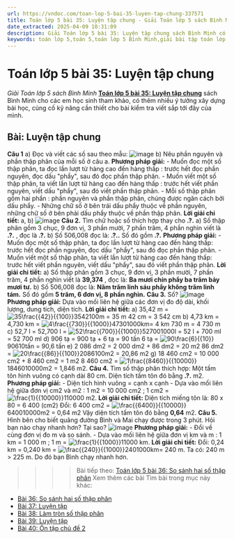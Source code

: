 ```yaml
---
url: https://vndoc.com/toan-lop-5-bai-35-luyen-tap-chung-337571
title: Toán lớp 5 bài 35: Luyện tập chung - Giải Toán lớp 5 sách Bình Minh - VnDoc.com
date_extracted: 2025-04-09 10:31:09
description: Giải Toán lớp 5 bài 35: Luyện tập chung sách Bình Minh có hướng dẫn giải chi tiết các câu hỏi trong SGK Toán lớp 5 Bình Minh.
keywords: toán lớp 5,toán 5,toán lớp 5 Bình Minh,giải bài tập toán lớp 5 Bình Minh,giải toán lớp 5 Bình Minh,toán lớp 5 sách Bình Minh,toán 5 Bình Minh,giải sách toán lớp 5 Bình Minh,Toán lớp 5 Bài 35 Luyện tập chung,giải toán 5 bài 35
---
```


# Toán lớp 5 bài 35: Luyện tập chung
 _Giải Toán lớp 5 sách Bình Minh_
[**Toán lớp 5 bài 35: Luyện tập chung**](<https://vndoc.com/toan-lop-5-bai-35-luyen-tap-chung-337571>) sách Bình Minh cho các em học sinh tham khảo, có thêm nhiều ý tưởng xây dựng bài học, củng cố kỹ năng cần thiết cho bài kiểm tra viết sắp tới đây của mình.
## Bài: Luyện tập chung
**Câu 1**
a\) Đọc và viết các số sau theo mẫu:
![image](https://i.vdoc.vn/data/image/2025/03/03/2024-05-27-164044.png)
b\) Nêu phần nguyên và phần thập phân của mỗi số ở câu a.
**Phương pháp giải:**
\- Muốn đọc một số thập phân, ta đọc lần lượt từ hàng cao đến hàng thấp : trước hết đọc phần nguyên, đọc dấu "phẩy", sau đó đọc phần thập phân.
\- Muốn viết một số thập phân, ta viết lần lượt từ hàng cao đến hàng thấp : trước hết viết phần nguyên, viết dấu "phẩy", sau đó viết phần thập phân.
\- Mỗi số thập phân gồm hai phần : phần nguyên và phần thập phân, chúng được ngăn cách bởi dấu phẩy.
\- Những chữ số ở bên trái dấu phẩy thuộc về phần nguyên, những chữ số ở bên phải dấu phẩy thuộc về phần thập phân.
**Lời giải chi tiết:**
a, b\)
![image](https://i.vdoc.vn/data/image/2025/03/03/2024-05-27-164055.png)
**Câu 2.** Tìm chữ hoặc số thích hợp thay cho **.?.**
a\) Số thập phân gồm 3 chục, 9 đơn vị, 3 phần mười, 7 phần trăm, 4 phần nghìn viết là **.?.** , đọc là **.?.**
b\) Số 506,008 đọc là: **.?..** Số đó gồm **.?.**
**Phương pháp giải:**
\- Muốn đọc một số thập phân, ta đọc lần lượt từ hàng cao đến hàng thấp: trước hết đọc phần nguyên, đọc dấu "phẩy", sau đó đọc phần thập phân.
\- Muốn viết một số thập phân, ta viết lần lượt từ hàng cao đến hàng thấp: trước hết viết phần nguyên, viết dấu "phẩy", sau đó viết phần thập phân.
**Lời giải chi tiết:**
a\) Số thập phân gồm 3 chục, 9 đơn vị, 3 phần mười, 7 phần trăm, 4 phần nghìn viết là **39,374** , đọc là: **Ba mươi chín phẩy ba trăm bảy mươi tư.**
b\) Số 506,008 đọc là: **Năm trăm linh sáu phẩy không trăm linh tám.** Số đó gồm **5 trăm, 6 đơn vị, 8 phần nghìn.**
**Câu 3.** Số?
![image](https://i.vdoc.vn/data/image/2025/03/03/2024-05-27-164106.png)
**Phương pháp giải:**
Dựa vào mối liên hệ giữa các đơn vị đo độ dài, khối lượng, dung tích, diện tích.
**Lời giải chi tiết:**
a\) 35,42 m = ![35\\frac{{42}}{{100}}](https://i.vdoc.vn/data/image/blank.png)3542100m = 35 m 42 cm = 3 542 cm
b\) 4,73 km = 4,730 km = ![4\\frac{{730}}{{1000}}](https://i.vdoc.vn/data/image/blank.png)47301000km= 4 km 730 m = 4 730 m
c\) 52,7 l = 52,700 l = ![52\\frac{{700}}{{1000}}](https://i.vdoc.vn/data/image/blank.png)527001000l = 52 l + 700 ml = 52 700 ml
d\) 906 tạ = 900 tạ + 6 tạ = 90 tấn 6 tạ = ![90\\frac{6}{{10}}](https://i.vdoc.vn/data/image/blank.png)90610tấn = 90,6 tấn
e\) 2 086 dm2 = 2 000 dm2 \+ 86 dm2 = 20 m2 86 dm2 = ![20\\frac{{86}}{{100}}](https://i.vdoc.vn/data/image/blank.png)2086100m2 = 20,86 m2
g\) 18 460 cm2 = 10 000 cm2 \+ 8 460 cm2 = 1 m2 8 460 cm2 = ![1\\frac{{8460}}{{10000}}](https://i.vdoc.vn/data/image/blank.png)1846010000m2 = 1,846 m2.
**Câu 4.** Tìm số thập phân thích hợp:
Một tấm tôn hình vuông có cạnh dài 80 cm. Diện tích tấm tôn đó bằng **.?.** m2.
**Phương pháp giải:**
\- Diện tích hình vuông = cạnh x cạnh
\- Dựa vào mối liên hệ giữa đơn vị cm2 và m2 : 1 m2 = 10 000 cm2 ; 1 cm2 = ![\\frac{1}{{10000}}](https://i.vdoc.vn/data/image/blank.png)110000 m2.
**Lời giải chi tiết:**
Diện tích miếng tôn là:
80 x 80 = 6 400 \(cm2\)
Đổi: 6 400 cm2 = ![\\frac{{6400}}{{10000}}](https://i.vdoc.vn/data/image/blank.png)640010000m2 = 0,64 m2
Vậy diện tích tấm tôn đó bằng **0,64** m2.
**Câu 5.** Hình bên cho biết quãng đường Bình và Mai chạy được trong 3 phút. Hỏi bạn nào chạy nhanh hơn? Tại sao?
![image](https://i.vdoc.vn/data/image/2025/03/03/2024-05-27-164115.png)
**Phương pháp giải:**
\- Đổi về cùng đơn vị đo m và so sánh.
\- Dựa vào mối liên hệ giữa đơn vị km và m : 1 km = 1 000 m ; 1 m = ![\\frac{1}{{1000}}](https://i.vdoc.vn/data/image/blank.png)11000 km.
**Lời giải chi tiết:**
Đổi: 0,24 km = 0,240 km = ![\\frac{{240}}{{1000}}](https://i.vdoc.vn/data/image/blank.png)2401000km= 240 m.
Ta có: 240 m > 225 m.
Do đó bạn Bình chạy nhanh hơn.
>>>> Bài tiếp theo: [Toán lớp 5 bài 36: So sánh hai số thập phân](<https://vndoc.com/toan-lop-5-bai-36-so-sanh-hai-so-thap-phan-337572>)
Xem thêm các bài Tìm bài trong mục này khác:
  * [Bài 36: So sánh hai số thập phân](</toan-lop-5-bai-36-so-sanh-hai-so-thap-phan-337572>)
  * [Bài 37: Luyện tập](</toan-lop-5-bai-37-luyen-tap-337575>)
  * [Bài 38: Làm tròn số thập phân](</toan-lop-5-bai-38-lam-tron-so-thap-phan-337576>)
  * [Bài 39: Luyện tập](</toan-lop-5-bai-39-luyen-tap-337577>)
  * [Bài 40: Ôn tập chủ đề 2](</toan-lop-5-bai-40-on-tap-chu-de-2-337578>)

